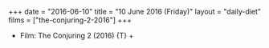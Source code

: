 +++
date = "2016-06-10"
title = "10 June 2016 (Friday)"
layout = "daily-diet"
films = ["the-conjuring-2-2016"]
+++


* Film: The Conjuring 2 (2016) {T} +